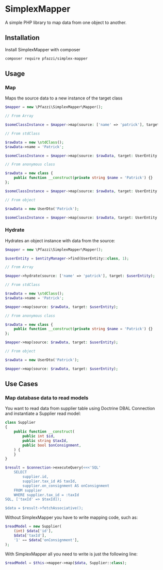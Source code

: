# SimplexMapper

A simple PHP library to map data from one object to another.

## Installation

Install SimplexMapper with composer

```bash
composer require pfazzi/simplex-mapper
```

## Usage

### Map

Maps the source data to a new instance of the target class

```php
$mapper = new \Pfazzi\SimplexMapper\Mapper();

// From Array 

$someClassInstance = $mapper->map(source: ['name' => 'patrick'], target: UserEntity::class);

// From stdClass 

$rawData = new \stdClass();
$rawData->name = 'Patrick';

$someClassInstance = $mapper->map(source: $rawData, target: UserEntity::class);

// From anonymous class

$rawData = new class {
    public function __construct(private string $name = 'Patrick') {}
};

$someClassInstance = $mapper->map(source: $rawData, target: UserEntity::class);

// From object

$rawData = new UserDto('Patrick');

$someClassInstance = $mapper->map(source: $rawData, target: UserEntity::class);
```

### Hydrate

Hydrates an object instance with data from the source:

```php
$mapper = new \Pfazzi\SimplexMapper\Mapper();

$userEntity = $entityManager->find(UserEntity::class, 1);

// From Array 

$mapper->hydrate(source: ['name' => 'patrick'], target: $userEntity);

// From stdClass 

$rawData = new \stdClass();
$rawData->name = 'Patrick';

$mapper->map(source: $rawData, target: $userEntity);

// From anonymous class

$rawData = new class {
    public function __construct(private string $name = 'Patrick') {}
};

$mapper->map(source: $rawData, target: $userEntity);

// From object

$rawData = new UserDto('Patrick');

$mapper->map(source: $rawData, target: $userEntity);
```

## Use Cases

### Map database data to read models

You want to read data from supplier table using Doctrine DBAL Connection and instantiate a Supplier read model:

```php
class Supplier
{
    public function __construct(
        public int $id,
        public string $taxId,
        public bool $onConsignment,
    ) {
    }
}

$result = $connection->executeQuery(<<<'SQL'
    SELECT
        supplier.id,
        supplier.tax_id AS taxId,
        supplier.on_consignment AS onConsignment
    FROM supplier
    WHERE supplier.tax_id = :taxId
SQL, ['taxId' => $taxId]);

$data = $result->fetchAssociative();
```

Without SimplexMapper you have to write mapping code, such as:

```php
$readModel = new Supplier(
    (int) $data['id'],
    $data['taxId'],
    '1' == $data['onConsignment'],
);
```

With SimplexMapper all you need to write is just the following line:

```php
$readModel = $this->mapper->map($data, Supplier::class);
```